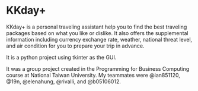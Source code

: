 # KKday+

KKday+ is a personal traveling assistant help you to find the best traveling packages based on what you like or dislike. It also offers the supplemental information including currency exchange rate, weather, national threat level, and air condition for you to prepare your trip in advance. 

It is a python project using tkinter as the GUI.

It was a group project created in the Programming for Business Computing course at National Taiwan University. My teammates were @ian851120, @19n, @elenahung, @rivalli, and @b05106012.
